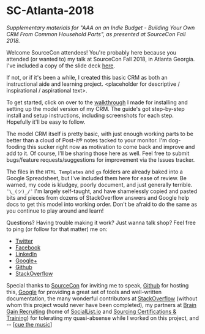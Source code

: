 # SC-Atlanta-2018
*Supplementary materials for "AAA on an Indie Budget - Building Your Own CRM From Common Household Parts", as presented at SourceCon Fall 2018.*

<this is a planceholder for graphics>

Welcome SourceCon attendees! You're probably here because you attended (or wanted to) my talk at SourceCon Fall 2018, in Atlanta Georgia. I've included a copy of the slide deck [here](/AAA%20on%20an%20Indie%20Budget%20-%20Dave%20Galley%20-%20SC18F.pptx).

If not, or if it's been a while, I created this basic CRM as both an instructional aide and learning project. <placeholder for descriptive / inspirational / aspirational text>.

To get started, click on over to the [walkthrough](/Installation%20and%20Setup%20Guide.md) I made for installing and setting up the model version of my CRM. The guide's got step-by-step install and setup instructions, including screenshots for each step. Hopefully it'll be easy to follow.

The model CRM itself is pretty basic, with just enough working parts to be better than a cloud of Post-it&reg; notes tacked to your monitor. I'm dog-fooding this sucker right now as motivation to come back and improve and add to it. Of course, I'll be sharing those here as well. Feel free to submit bugs/feature requests/suggestions for improvement via the Issues tracker.

The files in the `HTML Templates` and `gs` folders are already baked into a Google Spreadsheet, but I've included them here for ease of review. Be warned, my code is kludgey, poorly document, and just generally terrible. `¯\_(ツ)_/¯` I'm largely self-taught, and have shamelessly copied and pasted bits and pieces from dozens of StackOverflow answers and Google help docs to get this model into working order. Don't be afraid to do the same as  you continue to play around and learn!

Questions? Having trouble making it work? Just wanna talk shop? Feel free to ping (or follow for that matter) me on:

  * [Twitter](https://www.twitter.com/theDaveGalley)
  * [Facebook](https://www.facebook.com/selllikesybok)
  * [LinkedIn](https://www.linkedin.com/in/davidmgalley/)
  * [Google+](https://plus.google.com/+DavidGalley)
  * [Github](https://github.com/selllikesybok/)
  * [StackOverflow](https://stackoverflow.com/users/791500/selllikesybok)

Special thanks to [SourceCon](https://www.sourcecon.com/) for inviting me to speak, [Github](https://github.com/) for hosting this, [Google](https://www.google.com/) for providing a great set of tools and well-written documentation, the many wonderful contributors at [StackOverflow](https://stackoverflow.com) (without whom this project would never have been completed), my partners at [Brain Gain Recruiting](https://braingainrecruiting.com/) (home of [SocialList.io](https://sociallist.io/) and [Sourcing Certifications & Training](https://sourcingcertification.com/)) for tolerating my quasi-absense while I worked on this project, and -- \[[cue the music](https://www.youtube.com/watch?v=vSBEiBbnT6E)\] 
